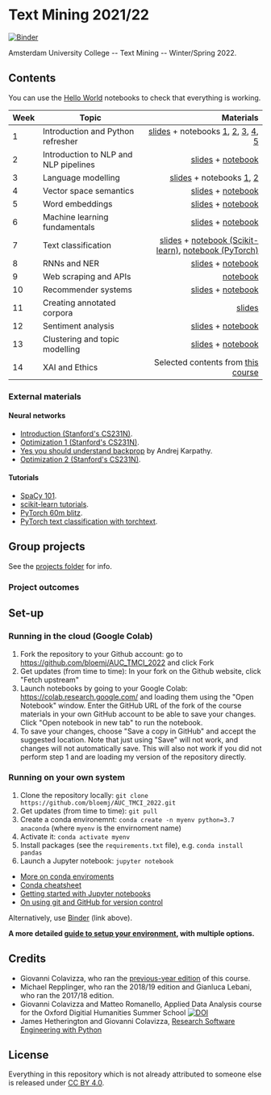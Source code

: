# Text Mining 2021/22
[![Binder](https://mybinder.org/badge_logo.svg)](https://mybinder.org/v2/gh/bloemj/AUC_TMCI_2022/main)

Amsterdam University College -- Text Mining -- Winter/Spring 2022.

## Contents

You can use the [Hello World](notebooks/0_HelloWorld.ipynb) notebooks to check that everything is working.

| Week         | Topic           | Materials  |
| ------------- |-------------| -----:|
| 1      | Introduction and Python refresher | <a href='slides/AUC_1_Introduction.pdf'>slides</a> + notebooks <a href='notebooks/1_Fundamentals.ipynb'>1</a>, <a href='notebooks/1_MoreFundamentals.ipynb'>2</a>, <a href='notebooks/1_EvenMoreFundamentals.ipynb'>3</a>, <a href='notebooks/1_RegularExpressions.ipynb'>4</a>, <a href='notebooks/1_ScientificProgramming.ipynb'>5</a> |
| 2      | Introduction to NLP and NLP pipelines | <a href='slides/AUC_2_NLP_Foundations.pdf'>slides</a> + <a href='notebooks/2_NLP_pipelines.ipynb'>notebook</a> |
| 3      | Language modelling  | <a href='slides/AUC_3_language_models.pdf'>slides</a> + notebooks <a href='notebooks/3_Distributions_in_text.ipynb'>1</a>, <a href='notebooks/3_WordNet.ipynb'>2</a> |
| 4      | Vector space semantics | <a href=''>slides</a> + <a href='notebooks/4_Vector_Semantics.ipynb'>notebook</a> |
| 5      | Word embeddings | <a href=''>slides</a> + <a href='notebooks/5_WordEmbeddings.ipynb'>notebook</a> |
| 6      | Machine learning fundamentals  | <a href=''>slides</a> + <a href='notebooks/6_ML.ipynb'>notebook</a> |
| 7      | Text classification  | <a href=''>slides</a> + <a href='notebooks/7_1_Classification.ipynb'>notebook (Scikit-learn)</a>, <a href='notebooks/7_2_PyTorch.ipynb'>notebook (PyTorch)</a> |
| 8      | RNNs and NER  | <a href=''>slides</a> + <a href='notebooks/8_1_NER.ipynb'>notebook</a> |
| 9      | Web scraping and APIs  | <a href='notebooks/9_WebScraping_APIs.ipynb'>notebook</a> |
| 10      | Recommender systems  | <a href=''>slides</a> + <a href='notebooks/10_Recommender_Systems.ipynb'>notebook</a> |
| 11      | Creating annotated corpora  | <a href=''>slides</a> |
| 12      | Sentiment analysis  | <a href=''>slides</a> + <a href='notebooks/11_Sentiment_Analysis.ipynb'>notebook</a> |
| 13      | Clustering and topic modelling  | <a href=''>slides</a> + <a href='notebooks/12_Clustering_TopicModelling.ipynb'>notebook</a> |
| 14      | XAI and Ethics  | Selected contents from [this course](https://github.com/Giovanni1085/UvA_AIforSociety_2022) |

### External materials

#### Neural networks

* [Introduction (Stanford's CS231N)](https://cs231n.github.io/neural-networks-1).
* [Optimization 1 (Stanford's CS231N)](https://cs231n.github.io/optimization-1/).
* [Yes you should understand backprop](https://medium.com/@karpathy/yes-you-should-understand-backprop-e2f06eab496b) by Andrej Karpathy.
* [Optimization 2 (Stanford's CS231N)](https://cs231n.github.io/optimization-2/).

#### Tutorials

* [SpaCy 101](https://spacy.io/usage/spacy-101).
* [scikit-learn tutorials](https://scikit-learn.org/stable/tutorial/index.html).
* [PyTorch 60m blitz](https://pytorch.org/tutorials/beginner/deep_learning_60min_blitz.html).
* [PyTorch text classification with torchtext](https://pytorch.org/tutorials/beginner/text_sentiment_ngrams_tutorial.html).

## Group projects

See the [projects folder](/projects) for info.

### Project outcomes


## Set-up

### Running in the cloud (Google Colab)

1. Fork the repository to your Github account: go to https://github.com/bloemj/AUC_TMCI_2022 and click Fork
2. Get updates (from time to time): In your fork on the Github website, click "Fetch upstream"
3. Launch notebooks by going to your Google Colab: https://colab.research.google.com/ and loading them using the "Open Notebook" window. Enter the GitHub URL of the fork of the course materials in your own GitHub account to be able to save your changes. Click "Open notebook in new tab" to run the notebook.
4. To save your changes, choose "Save a copy in GitHub" and accept the suggested location. Note that just using "Save" will not work, and changes will not automatically save. This will also not work if you did not perform step 1 and are loading my version of the repository directly.

### Running on your own system

1. Clone the repository locally: `git clone https://github.com/bloemj/AUC_TMCI_2022.git`
2. Get updates (from time to time): `git pull`
3. Create a conda environemnt: `conda create -n myenv python=3.7 anaconda` (where `myenv` is the envirnoment name)
4. Activate it: `conda activate myenv`
5. Install packages (see the `requirements.txt` file), e.g. `conda install pandas`
6. Launch a Jupyter notebook: `jupyter notebook`

* [More on conda enviroments](https://docs.conda.io/projects/conda/en/latest/user-guide/tasks/manage-environments.html)
* [Conda cheatsheet](https://docs.conda.io/projects/conda/en/4.6.0/_downloads/52a95608c49671267e40c689e0bc00ca/conda-cheatsheet.pdf)
* [Getting started with Jupyter notebooks](https://medium.com/codingthesmartway-com-blog/getting-started-with-jupyter-notebook-for-python-4e7082bd5d46)
* [On using git and GitHub for version control](https://alan-turing-institute.github.io/rsd-engineeringcourse/ch02git)

Alternatively, use [Binder](https://mybinder.org) (link above).

**A more detailed [guide to setup your environment](setup.md), with multiple options.**

## Credits

* Giovanni Colavizza, who ran the [previous-year edition](https://github.com/Giovanni1085/AUC_TMCI_2021) of this course.
* Michael Repplinger, who ran the 2018/19 edition and Gianluca Lebani, who ran the 2017/18 edition.
* Giovanni Colavizza and Matteo Romanello, Applied Data Analysis course for the Oxford Digitial Humanities Summer School [![DOI](https://zenodo.org/badge/DOI/10.5281/zenodo.3352830.svg)](https://doi.org/10.5281/zenodo.3352830)
* James Hetherington and Giovanni Colavizza, [Research Software Engineering with Python](https://alan-turing-institute.github.io/rsd-engineeringcourse/)

## License

Everything in this repository which is not already attributed to someone else is released under [CC BY 4.0](https://creativecommons.org/licenses/by/4.0/). 
